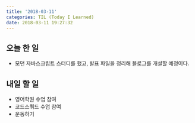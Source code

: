 ```yaml
---
title: '2018-03-11'
categories: TIL (Today I Learned)
date: 2018-03-11 19:27:32
---
```


## 오늘 한 일
  * 모던 자바스크립트 스터디를 했고, 발표 파일을 정리해 블로그를 개설할 예정이다.



## 내일 할 일
  * 영어학원 수업 참여
  * 코드스쿼드 수업 참여
  * 운동하기
